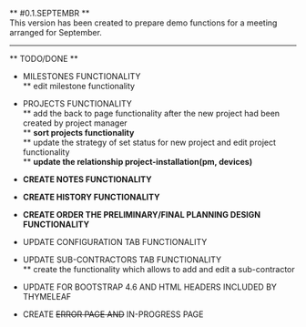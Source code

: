 ** #0.1.SEPTEMBR **  
This version has been created to prepare demo functions for a meeting arranged for September.

---

** TODO/DONE **

* MILESTONES FUNCTIONALITY  
 ** edit milestone functionality
 
* PROJECTS FUNCTIONALITY  
 ** add the back to page functionality after the new project had been created by project manager  
 ** **sort projects functionality**     
 ** update the strategy of set status for new project and edit project functionality  
 ** **update the relationship project-installation(pm, devices)**

* **CREATE NOTES FUNCTIONALITY**    

* **CREATE HISTORY FUNCTIONALITY**    

* **CREATE ORDER THE PRELIMINARY/FINAL PLANNING DESIGN FUNCTIONALITY**        

* UPDATE CONFIGURATION TAB FUNCTIONALITY  

* UPDATE SUB-CONTRACTORS TAB FUNCTIONALITY  
 ** create the functionality which allows to add and edit a sub-contractor
 
* UPDATE FOR BOOTSTRAP 4.6 AND HTML HEADERS INCLUDED BY THYMELEAF

* CREATE ~~ERROR PAGE AND~~ IN-PROGRESS PAGE


